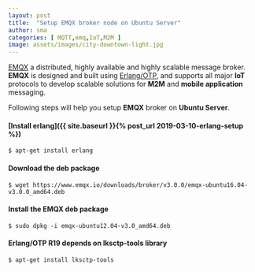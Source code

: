 ```yaml
---
layout: post
title:  "Setup EMQX broker node on Ubuntu Server"
author: sma
categories: [ MQTT,emq,IoT,M2M ]
image: assets/images/city-downtown-light.jpg
---
```


[EMQX](https://www.emqx.io/) a distributed, highly available and highly scalable message broker. **EMQX** is designed and built using [Erlang/OTP](https://github.com/erlang/otp), and supports all major **IoT** protocols to develop scalable solutions for **M2M** and **mobile application** messaging.

Following steps will help you setup **EMQX** broker on **Ubuntu Server**.

#### [Install erlang]({{ site.baseurl }}{% post_url 2019-03-10-erlang-setup %})

```
$ apt-get install erlang
```

#### Download the deb package

```
$ wget https://www.emqx.io/downloads/broker/v3.0.0/emqx-ubuntu16.04-v3.0.0_amd64.deb
```


#### Install the EMQX deb package

```
$ sudo dpkg -i emqx-ubuntu12.04-v3.0_amd64.deb
```


#### Erlang/OTP R19 depends on lksctp-tools library

```
$ apt-get install lksctp-tools
```